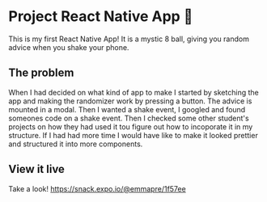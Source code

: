 # Project React Native App 📱

This is my first React Native App! It is a mystic 8 ball, giving you random advice when you shake your phone. 

## The problem

When I had decided on what kind of app to make I started by sketching the app and making the randomizer work by pressing a button. The advice is mounted in a modal. Then I wanted a shake event, I googled and found someones code on a shake event. Then I checked some other student's projects on how they had used it tou figure out how to incoporate it in my structure. 
If I had had more time I would have like to make it looked prettier and structured it into more components. 

## View it live

Take a look! 
https://snack.expo.io/@emmapre/1f57ee

